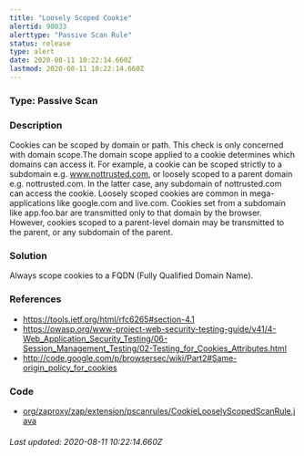 ```yaml
---
title: "Loosely Scoped Cookie"
alertid: 90033
alerttype: "Passive Scan Rule"
status: release
type: alert
date: 2020-08-11 10:22:14.660Z
lastmod: 2020-08-11 10:22:14.660Z
---
```

### Type: Passive Scan

### Description
Cookies can be scoped by domain or path. This check is only concerned with domain scope.The domain scope applied to a cookie determines which domains can access it. For example, a cookie can be scoped strictly to a subdomain e.g. www.nottrusted.com, or loosely scoped to a parent domain e.g. nottrusted.com. In the latter case, any subdomain of nottrusted.com can access the cookie. Loosely scoped cookies are common in mega-applications like google.com and live.com. Cookies set from a subdomain like app.foo.bar are transmitted only to that domain by the browser. However, cookies scoped to a parent-level domain may be transmitted to the parent, or any subdomain of the parent.

### Solution

Always scope cookies to a FQDN (Fully Qualified Domain Name).

### References

* https://tools.ietf.org/html/rfc6265#section-4.1
* https://owasp.org/www-project-web-security-testing-guide/v41/4-Web_Application_Security_Testing/06-Session_Management_Testing/02-Testing_for_Cookies_Attributes.html
* http://code.google.com/p/browsersec/wiki/Part2#Same-origin_policy_for_cookies

### Code

 * [org/zaproxy/zap/extension/pscanrules/CookieLooselyScopedScanRule.java](https://github.com/zaproxy/zap-extensions/blob/master/addOns/pscanrules/src/main/java/org/zaproxy/zap/extension/pscanrules/CookieLooselyScopedScanRule.java)

###### Last updated: 2020-08-11 10:22:14.660Z
